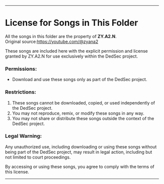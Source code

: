 ---

# License for Songs in This Folder  

All the songs in this folder are the property of **ZY.A2.N**.  
Original source:https://youtube.com/@zyana2

These songs are included here with the explicit permission and license granted by ZY.A2.N for use exclusively within the DedSec project.  

### Permissions:  
- Download and use these songs only as part of the DedSec project.  

### Restrictions:  
1. These songs cannot be downloaded, copied, or used independently of the DedSec project.  
2. You may not reproduce, remix, or modify these songs in any way.  
3. You may not share or distribute these songs outside the context of the DedSec project.  

### Legal Warning:  
Any unauthorized use, including downloading or using these songs without being part of the DedSec project, may result in legal action, including but not limited to court proceedings.  

By accessing or using these songs, you agree to comply with the terms of this license.  

---